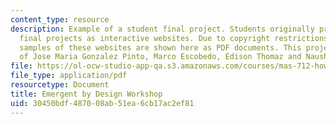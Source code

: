 ```yaml
---
content_type: resource
description: Example of a student final project. Students originally presented their
  final projects as interactive websites. Due to copyright restrictions, however,
  samples of these websites are shown here as PDF documents. This project is courtesy
  of Jose Maria Gonzalez Pinto, Marco Escobedo, Edison Thomaz and Nausheen Eusuf.
file: https://ol-ocw-studio-app-qa.s3.amazonaws.com/courses/mas-712-how-to-learn-almost-anything-spring-2001/30450bdf487008ab51ea6cb17ac2ef81_Emergent_Design.pdf
file_type: application/pdf
resourcetype: Document
title: Emergent by Design Workshop
uid: 30450bdf-4870-08ab-51ea-6cb17ac2ef81
---
```

